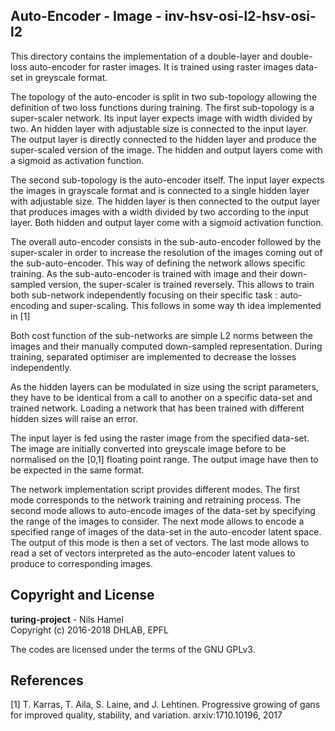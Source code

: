 ## Auto-Encoder - Image - inv-hsv-osi-l2-hsv-osi-l2

This directory contains the implementation of a double-layer and double-loss
auto-encoder for raster images. It is trained using raster images data-set in
greyscale format.

The topology of the auto-encoder is split in two sub-topology allowing the
definition of two loss functions during training. The first sub-topology is
a super-scaler network. Its input layer expects image with width divided by
two. An hidden layer with adjustable size is connected to the input layer. The
output layer is directly connected to the hidden layer and produce the super-scaled
version of the image. The hidden and output layers come with a sigmoid as
activation function.

The second sub-topology is the auto-encoder itself. The input layer expects the
images in grayscale format and is connected to a single hidden layer with adjustable
size. The hidden layer is then connected to the output layer that produces images
with a width divided by two according to the input layer. Both hidden and output
layer come with a sigmoid activation function.

The overall auto-encoder consists in the sub-auto-encoder followed by the super-scaler
in order to increase the resolution of the images coming out of the sub-auto-encoder.
This way of defining the network allows specific training. As the sub-auto-encoder
is trained with image and their down-sampled version, the super-scaler is trained
reversely. This allows to train both sub-network independently focusing on their 
specific task : auto-encoding and super-scaling. This follows in some way th
idea implemented in [1]

Both cost function of the sub-networks are simple L2 norms between the images and
their manually computed down-sampled representation. During training, separated
optimiser are implemented to decrease the losses independently.

As the hidden layers can be modulated in size using the script parameters, they
have to be identical from a call to another on a specific data-set and trained
network. Loading a network that has been trained with different hidden sizes
will raise an error.

The input layer is fed using the raster image from the specified data-set. The
image are initially converted into greyscale image before to be normalised on the
[0,1] floating point range. The output image have then to be expected in the same
format.

The network implementation script provides different modes. The first mode
corresponds to the network training and retraining process. The second mode
allows to auto-encode images of the data-set by specifying the range of the
images to consider. The next mode allows to encode a specified range of images
of the data-set in the auto-encoder latent space. The output of this mode is
then a set of vectors. The last mode allows to read a set of vectors interpreted
as the auto-encoder latent values to produce to corresponding images.

## Copyright and License

**turing-project** - Nils Hamel <br >
Copyright (c) 2016-2018 DHLAB, EPFL

The codes are licensed under the terms of the GNU GPLv3.

## References

[1] T. Karras, T. Aila, S. Laine, and J. Lehtinen. Progressive growing of gans for improved quality, stability, and variation. arxiv:1710.10196, 2017
